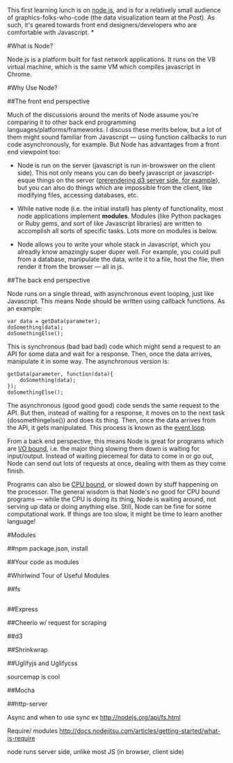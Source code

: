 This first learning lunch is on [node.js](http://nodejs.org/), and is for a relatively small audience of graphics-folks-who-code (the data visualization team at the Post). As such, it's geared towards front end designers/developers who are comfortable with Javascript. *

#What is Node?

Node.js is a platform built for fast network applications. It runs on the V8 virtual machine, which is the same VM which compiles javascript in Chrome. 

#Why Use Node?

##The front end perspective

Much of the discussions around the merits of Node assume you're comparing it to other back end programming languages/platforms/frameworks. I discuss these merits below, but a lot of them might sound familiar from Javascript &mdash; using function callbacks to run code asynchronously, for example. But Node has advantages from a front end viewpoint too:

* Node is run on the server (javascript is run in-browswer on the client side). This not only means you can do beefy javascript or javascript-esque things on the server ([prerendering d3 server side, for example](http://mango-is.com/blog/engineering/pre-render-d3-js-charts-at-server-side.html)), but you can also do things which are impossible from the client, like modifying files, accessing databases, etc.

* While native node (i.e. the initial install) has plenty of functionality, most node applications implement **modules**. Modules (like Python packages or Ruby gems, and sort of like Javascript libraries) are written to accomplish all sorts of specific tasks. Lots more on modules is below.

* Node allows you to write your whole stack in Javascript, which you alreadly know amazingly super duper well. For example, you could pull from a database, manipulate the data, write it to a file, host the file, then render it from the browser &mdash; all in js.

##The back end perspective

Node runs on a single thread, with asynchronous event looping, just like Javascript. This means Node should be written using callback functions. As an example:

```
var data = getData(parameter);
doSomething(data);
doSomethingElse();
```

This is synchronous (bad bad bad) code which might send a request to an API for some data and wait for a response. Then, once the data arrives, manipulate it in some way. The asynchronous version is:

```
getData(parameter, function(data){
	doSomething(data);
});
doSomethingElse();
```
The asynchronous (good good good) code sends the same request to the API. But then, instead of waiting for a response, it moves on to the next task (dosomethingelse()) and does its thing. Then, once the data arrives from the API, it gets manipulated. This process is known as the [event loop](http://en.wikipedia.org/wiki/Event_loop).

From a back end perspective, this means Node is great for programs which are [I/O bound](http://en.wikipedia.org/wiki/I/O_bound), i.e. the major thing slowing them down is waiting for input/output. Instead of waiting piecemeal for data to come in or go out, Node can send out lots of requests at once, dealing with them as they come finish.

Programs can also be [CPU bound](http://en.wikipedia.org/wiki/CPU_bound), or slowed down by stuff happening on the processor. The general wisdom is that Node's no good for CPU bound programs &mdash; while the CPU is doing its thing, Node is waiting around, not serving up data or doing anything else. Still, Node can be fine for some computational work. If things are too slow, it might be time to learn another language!

#Modules


##npm
package.json, install

##Your code as modules



#Whirlwind Tour of Useful Modules


##fs

##

##Express

##Cheerio
w/ request for scraping

##d3

##Shrinkwrap

##Uglifyjs and Uglifycss

sourcemap is cool

##Mocha

##http-server


Async and when to use sync
ex http://nodejs.org/api/fs.html

Require/ modules
http://docs.nodejitsu.com/articles/getting-started/what-is-require

node runs server side, unlike most JS (in browser, client side)



